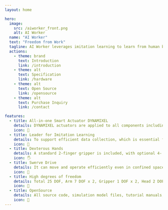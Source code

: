```yaml
---
layout: home

hero:
  image:
    src: /aiworker_front.png
    alt: AI Worker
  name: "AI Worker"
  text: "Freedom from Work"
  tagline: AI Worker leverages imitation learning to learn from human behavior. The robot uses real-time inference to perceive its environment and perform intelligent, learned actions.
  actions:
    - theme: brand
      text: Introduction
      link: /introduction
    - theme: alt
      text: Specification
      link: /hardware
    - theme: alt
      text: Open Source
      link: /opensource
    - theme: alt
      text: Purchase Inquiry
      link: /contact

features:
  - title: All-in-one Smart Actuator DYNAMIXEL
    details: DYNAMIXEL actuators are applied to all components including the mobile base, lift, dual arms, dual hands, head, and leader. As all parts use a single RS-485 communication method, the control system becomes significantly simpler.
    icon: 🦾
  - title: Leader for Imitation Learning
    details: To support efficient data collection, which is essential for imitation learning, the arm and hand leader system is provided in the form of a wearable device.
    icon: 💪
  - title: Dexterous Hands
    details: A standard 2-finger gripper is included, with optional 4- or 5-finger hands available. Each hand uses DYNAMIXEL actuators optimized for dexterity, enabling 3 degrees of freedom per finger.
    icon: 🖐
  - title: Swerve Drive
    details: It can move and operate efficiently even in confined spaces, while providing more accurate and reliable data compared to Omni and Mecanum wheels.
    icon: 🛞
  - title: High degrees of freedom
    details: Total 25 DOF, Arm 7 DOF x 2, Gripper 1 DOF x 2, Head 2 DOF x 1, Lift 1 DOF x 1, Mobile 6 DOF
    icon: 🐙
  - title: OpenSource
    details: All source code, simulation model files, tutorial manuals, videos, and training data are released as open source. These resources are made easily accessible through platforms such as GitHub and Hugging Face, fostering a user-friendly environment and promoting the growth of the ecosystem.
    icon: 🤩
---
```

